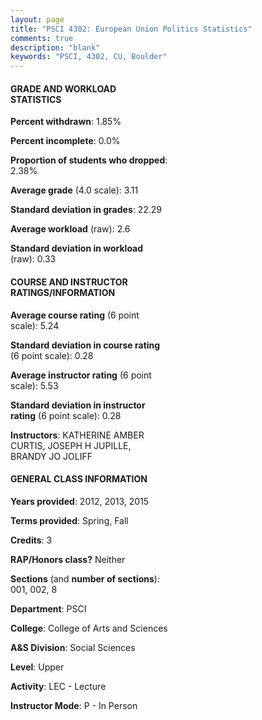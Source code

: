 ```yaml
---
layout: page
title: "PSCI 4302: European Union Politics Statistics"
comments: true
description: "blank"
keywords: "PSCI, 4302, CU, Boulder"
--- 
```

<head>
<script src="https://ajax.googleapis.com/ajax/libs/jquery/2.1.3/jquery.min.js"></script>
<script src="https://dl.dropboxusercontent.com/s/pc42nxpaw1ea4o9/highcharts.js?dl=0"></script>
<!-- <script src="../assets/js/highcharts.js"></script> -->
<style type="text/css">@font-face {
	font-family: "Bebas Neue";
	src: url(https://www.filehosting.org/file/details/544349/BebasNeue%20Regular.otf) format("opentype");
	}
	h1.Bebas { 
		font-family: "Bebas Neue", Verdana, Tahoma;
	}
</style>
</head>
<body>
	<div id="container" style="float: right; width: 45%; height: 88%; margin-left: 2.5%; margin-right: 2.5%;"></div>
	<script language="JavaScript">
		$(document).ready(function() {
		var chart = {type: 'column'};
		var title = {text: 'Grade Distribution'};
		var xAxis = {categories: ['A','B','C','D','F'],crosshair: true};
		var yAxis = {min: 0,title: {text: 'Percentage'}};
		var tooltip = {headerFormat: '<center><b><span style="font-size:20px">{point.key}</span></b></center>',
		               pointFormat: '<td style="padding:0"><b>{point.y:.1f}%</b></td>',
		               footerFormat: '</table>',shared: true,useHTML: true};
		var plotOptions = {column: {pointPadding: 0.0,borderWidth: 0}};  
		var credits = {enabled: false};var series= [{name: 'Percent',data: [36.18,50.0,10.98,0.81,2.03,]}];
		var json = {};
		json.chart = chart;
		json.title = title;
		json.tooltip = tooltip;
		json.xAxis = xAxis;
		json.yAxis = yAxis;  
		json.series = series;
		json.plotOptions = plotOptions;  
		json.credits = credits;
		$('#container').highcharts(json);
	});
	</script>
</body>
			   
#### GRADE AND WORKLOAD STATISTICS

**Percent withdrawn**: 1.85%

**Percent incomplete**: 0.0%

**Proportion of students who dropped**: 2.38%

**Average grade** (4.0 scale): 3.11

**Standard deviation in grades**: 22.29

**Average workload** (raw): 2.6

**Standard deviation in workload** (raw): 0.33

#### COURSE AND INSTRUCTOR RATINGS/INFORMATION

**Average course rating** (6 point scale): 5.24

**Standard deviation in course rating** (6 point scale): 0.28

**Average instructor rating** (6 point scale): 5.53

**Standard deviation in instructor rating** (6 point scale): 0.28

**Instructors**: KATHERINE AMBER CURTIS, JOSEPH H JUPILLE, BRANDY JO JOLIFF

#### GENERAL CLASS INFORMATION

**Years provided**: 2012, 2013, 2015

**Terms provided**: Spring, Fall

**Credits**: 3

**RAP/Honors class?** Neither

**Sections** (and **number of sections**): 001, 002, 8

**Department**: PSCI

**College**: College of Arts and Sciences

**A&S Division**: Social Sciences

**Level**: Upper

**Activity**: LEC - Lecture

**Instructor Mode**: P  - In Person